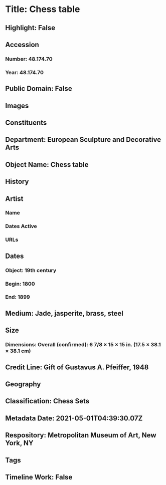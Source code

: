 # Title: Chess table
## Highlight: False
## Accession
### Number: 48.174.70
### Year: 48.174.70
## Public Domain: False
## Images
## Constituents
## Department: European Sculpture and Decorative Arts
## Object Name: Chess table
## History
## Artist
### Name
### Dates Active
### URLs
## Dates
### Object: 19th century
### Begin: 1800
### End: 1899
## Medium: Jade, jasperite, brass, steel
## Size
### Dimensions: Overall (confirmed): 6 7/8 × 15 × 15 in. (17.5 × 38.1 × 38.1 cm)
## Credit Line: Gift of Gustavus A. Pfeiffer, 1948
## Geography
## Classification: Chess Sets
## Metadata Date: 2021-05-01T04:39:30.07Z
## Respository: Metropolitan Museum of Art, New York, NY
## Tags
## Timeline Work: False